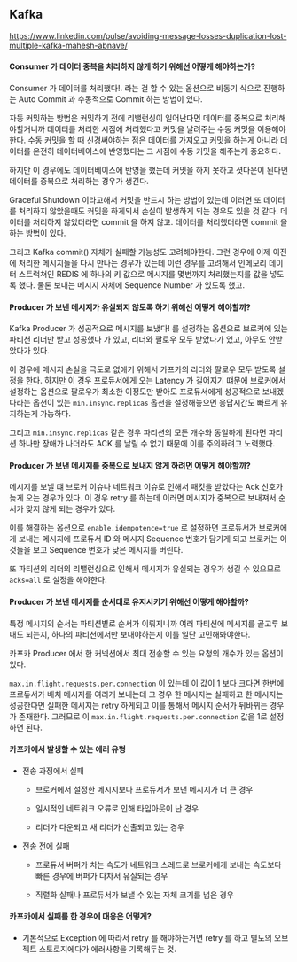 ## Kafka

https://www.linkedin.com/pulse/avoiding-message-losses-duplication-lost-multiple-kafka-mahesh-abnave/

#### Consumer 가 데이터 중복을 처리하지 않게 하기 위해선 어떻게 해야하는가? 

Consumer 가 데이터를 처리했다!. 라는 걸 할 수 있는 옵션으로 비동기 식으로 진행하는 Auto Commit 과 
수동적으로 Commit 하는 방법이 있다. 

자동 커밋하는 방법은 커밋하기 전에 리밸런싱이 일어난다면 데이터를 중복으로 처리해야할거니까 
데이터를 처리한 시점에 처리했다고 커밋을 날려주는 수동 커밋을 이용해야한다. 
수동 커밋을 할 때 신경써야하는 점은 데이터를 가져오고 커밋을 하는게 아니라 데이터를 온전히 데이터베이스에 반영했다는 그 시점에 수동 커밋을 해주는게 중요하다.

하지만 이 경우에도 데이터베이스에 반영을 했는데 커밋을 하지 못하고 셧다운이 된다면 데이터를 중복으로 처리하는 경우가 생긴다. 

Graceful Shutdown 이라고해서 커밋을 반드시 하는 방법이 있는데 이러면 또 데이터를 처리하지 않았을때도 커밋을 하게되서 손실이 발생하게 되는 경우도 있을 것 같다. 
데이터를 처리하지 않았더라면 commit 을 하지 않고. 데이터를 처리했더라면 commit 을 하는 방법이 있다.

그리고 Kafka commit() 자체가 실패할 가능성도 고려해야한다. 그런 경우에 이제 이전에 처리한 메시지들을
다시 만나는 경우가 있는데 이런 경우를 고려해서 인메모리 데이터 스트럭쳐인 REDIS 에 하나의 키 값으로 메시지를 
몇번까지 처리했는지를 값을 넣도록 했다. 물론 보내는 메시지 자체에 Sequence Number 가 있도록 했고.  


#### Producer 가 보낸 메시지가 유실되지 않도록 하기 위해선 어떻게 해야할까? 

Kafka Producer 가 성공적으로 메시지를 보냈다! 를 설정하는 옵션으로 
브로커에 있는 파티션 리더만 받고 성공했다 가 있고, 리더와 팔로우 모두 받았다가 있고, 아무도 안받았다가 있다.

이 경우에 메시지 손실을 극도로 없애기 위해서 카프카의 리더와 팔로우 모두 받도록 설정을 한다. 하지만 이 경우
프로듀서에게 오는 Latency 가 길어지기 떄문에 브로커에서 설정하는 옵션으로 팔로우가 최소한 이정도만 받아도
프로듀서에게 성공적으로 보내겠다라는 옵션이 있는 `min.insync.replicas` 옵션을 설정해놓으면 응답시간도
빠르게 유지하는게 가능하다.    

그리고 `min.insync.replicas` 같은 경우 파티션의 모든 개수와 동일하게 된다면 파티션 하나만 장애가 나더라도 ACK 를 날릴 수 없기 때문에
이를 주의하려고 노력했다. 

#### Producer 가 보낸 메시지를 중복으로 보내지 않게 하려면 어떻게 해야할까? 

메시지를 보낼 떄 브로커 이슈나 네트워크 이슈로 인해서 패킷을 받았다는 Ack 신호가 늦게 오는 경우가 있다. 
이 경우 retry 를 하는데 이러면 메시지가 중복으로 보내져서 순서가 맞지 않게 되는 경우가 있다.  

이를 해결하는 옵션으로 `enable.idempotence=true` 로 설정하면 프로듀서가 브로커에게 보내는 메시지에
프로듀서 ID 와 메시지 Sequence 번호가 담기게 되고 브로커는 이것들을 보고 Sequence 번호가 낮은 메시지를 버린다.  

또 파티션의 리더의 리밸런싱으로 인해서 메시지가 유실되는 경우가 생길 수 있으므로 `acks=all` 로 설정을 해야한다.  

#### Producer 가 보낸 메시지를 순서대로 유지시키기 위해선 어떻게 해야할까? 

특정 메시지의 순서는 파티션별로 순서가 이뤄지니까 여러 파티션에 메시지를 골고루 보내도 되는지, 하나의 파티션에서만 보내야하는지 이를 일단 고민해봐야한다. 

카프카 Producer 에서 한 커넥션에서 최대 전송할 수 있는 요청의 개수가 있는 옵션이 있다. 

`max.in.flight.requests.per.connection` 이 있는데 이 값이 1 보다 크다면 한번에 프로듀서가
배치 메시지를 여러개 보내는데 그 경우 한 메시지는 실패하고 한 메시지는 성공한다면 실패한 메시지는 retry 하게되고
이를 통해서 메시지 순서가 뒤바뀌는 경우가 존재한다. 그러므로 이 `max.in.flight.requests.per.connection` 값을 1로 설정하면 된다. 

#### 카프카에서 발생할 수 있는 에러 유형

- 전송 과정에서 실패

  - 브로커에서 설정한 메시지보다 프로듀서가 보낸 메시지가 더 큰 경우
  
  - 일시적인 네트워크 오류로 인해 타임아웃이 난 경우
  
  - 리더가 다운되고 새 리더가 선출되고 있는 경우 
  
- 전송 전에 실패

  - 프로듀서 버퍼가 차는 속도가 네트워크 스레드로 브로커에게 보내는 속도보다 빠른 경우에 버퍼가 다차서 
  유실되는 경우 
  
  - 직렬화 실패나 프로듀서가 보낼 수 있는 자체 크기를 넘은 경우 
  
#### 카프카에서 실패를 한 경우에 대응은 어떻게?

- 기본적으로 Exception 에 따라서 retry 를 해야하는거면 retry 를 하고 별도의 오브젝트 스토로지에다가 
에러사항을 기록해두는 것.      
